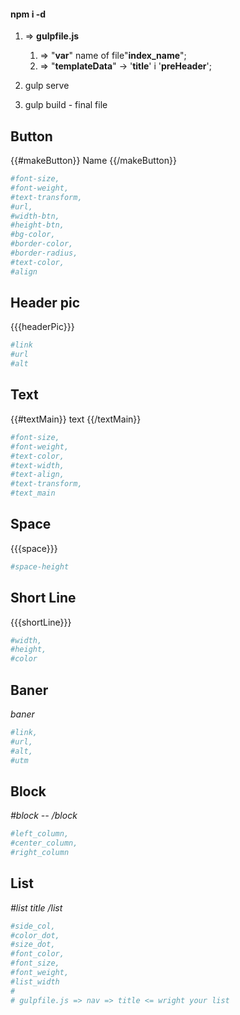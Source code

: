 #### npm i -d ####

1. => __gulpfile.js__
    1. => "__var__" name of file"__index_name__";
    2. => "__templateData__" -> '__title__' i '__preHeader__';


2. gulp serve

3. gulp build - final file



## Button
{{#makeButton}}
    Name
{{/makeButton}}
```bash
#font-size,
#font-weight,
#text-transform,
#url,
#width-btn,
#height-btn,
#bg-color,
#border-color,
#border-radius,
#text-color,
#align
```

## Header pic
{{{headerPic}}}

```bash
#link
#url
#alt
```

## Text
{{#textMain}}
    text
{{/textMain}}

```bash
#font-size,
#font-weight,
#text-color,
#text-width,
#text-align,
#text-transform,
#text_main
`````

## Space
{{{space}}}

```bash
#space-height
```

## Short Line
{{{shortLine}}}

```bash
#width,
#height,
#color
```

## Baner
_baner_

```bash
#link,
#url,
#alt,
#utm
```

## Block
_#block --  /block_

```bash
#left_column,
#center_column,
#right_column
```

## List
_#list title  /list_

```bash
#side_col,
#color_dot,
#size_dot,
#font_color,
#font_size,
#font_weight,
#list_width
#
# gulpfile.js => nav => title <= wright your list
```



